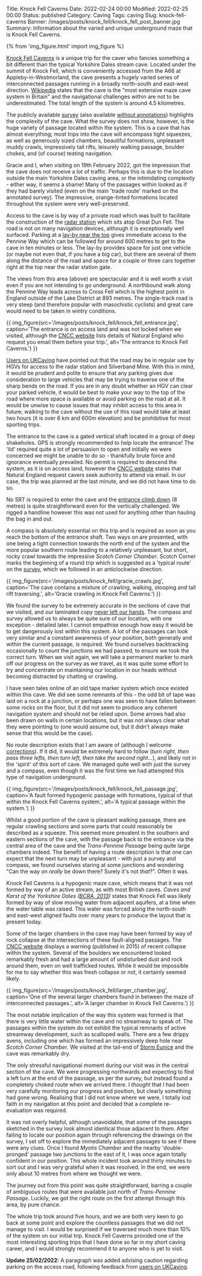 Title: Knock Fell Caverns
Date: 2022-02-24 00:00
Modified: 2022-02-25 00:00
Status: published
Category: Caving
Tags: caving
Slug: knock-fell-caverns
Banner: /images/posts/knock_fell/knock_fell_post_banner.jpg
Summary: Information about the varied and unique underground maze that is Knock Fell Caverns.

{% from 'img_figure.html' import img_figure %}

[Knock Fell Caverns][1] is a unique trip for the caver who fancies something a bit different than the typical Yorkshire Dales stream cave. Located under the summit of Knock Fell, which is conveniently accessed from the A66 at Appleby-in-Westmorland, the cave presents a hugely varied series of interconnected passages running in a broadly north-south and east-west direction. [Wikipedia][2] states that the cave is the "most extensive maze cave system in Britain" and the navigational challenges within are not to be underestimated. The total length of the system is around 4.5 kilometres.

The publicly available [survey][3] (also available [without annotations][4]) highlights the complexity of the cave. What the survey does not show, however, is the huge variety of passage located within the system. This is a cave that has almost everything; most trips into the cave will encompass tight squeezes, as well as generously sized chambers, beautiful formations, unpleasant muddy crawls, impressively tall rifts, leisurely walking passage, boulder chokes, and (of course) testing navigation.

Gracie and I, when visiting on 19th February 2022, got the impression that the cave does not receive a lot of traffic. Perhaps this is due to the location outside the main Yorkshire Dales caving area, or the intimidating complexity - either way, it seems a shame! Many of the passages within looked as if they had barely visited (even on the main 'trade route' marked on the annotated survey). The impressive, orange-tinted formations located throughout the system were very well-preserved.

Access to the cave is by way of a private road which was built to facilitate the construction of the [radar station][5] which sits atop Great Dun Fell. The road is not on many navigation devices, although it is exceptionally well surfaced. Parking at a [lay-by near the top][6] gives immediate access to the Pennine Way which can be followed for around 600 metres to get to the cave in ten minutes or less. The lay-by provides space for just one vehicle (or maybe not even that, if you have a big car), but there are several of them along the distance of the road and space for a couple or three cars together right at the top near the radar station gate.

The views from this area (above) are spectacular and it is well worth a visit even if you are not intending to go underground. A northbound walk along the Pennine Way leads across to Cross Fell  which is the highest point in England outside of the Lake District at 893 metres. The single-track road is very steep (and therefore popular with masochistic cyclists) and great care would need to be taken in wintry conditions.

{{ img_figure(src='/images/posts/knock_fell/knock_fell_entrance.jpg',
              caption='The entrance is on access land and was not locked when we visited, although the <a href="https://cncc.org.uk/cave/knock-fell-caverns">CNCC website</a> lists details of Natural England who request you email them before your trip.',
              alt='The entrance to Knock Fell Caverns.') }}

[Users on UKCaving][12] have pointed out that the road may be in regular use by HGVs for access to the radar station and Silverband Mine. With this in mind, it would be prudent and polite to ensure that any parking gives due consideration to large vehicles that may be trying to traverse one of the sharp bends on the road. If you are in any doubt whether an HGV can clear your parked vehicle, it would be best to make your way to the top of the road where more space is available or avoid parking on the road at all. It would be unwise to cause issues that may inhibit access to this area in future; walking to the cave without the use of this road would take at least two hours (it is over 6 km and 600m elevation) and be prohibitive for most sporting trips.

The entrance to the cave is a gated vertical shaft located in a group of deep shakeholes. GPS is strongly recommended to help locate the entrance! The 'lid' required quite a lot of persuasion to open and initially we were concerned we might be unable to do so - thankfully brute force and ignorance eventually prevailed. No permit is required to descend the system, as it is on access land, however the [CNCC website][1] states that Natural England request cavers seek authority to attend via email. In our case, the trip was planned at the last minute, and we did not have time to do so.

No SRT is required to enter the cave and the [entrance climb down][7] (8 metres) is quite straightforward even for the vertically challenged. We rigged a handline however this was not used for anything other than hauling the bag in and out.

A compass is absolutely essential on this trip and is required as soon as you reach the bottom of the entrance shaft. Two ways on are presented, with one being a tight connection towards the north end of the system and the more popular southern route leading to a relatively unpleasant, but short, rocky crawl towards the impressive *Scotch Corner Chamber*. Scotch Corner marks the beginning of a round trip which is suggested as a 'typical route' on the [survey][3], which we followed in an anticlockwise direction.

{{ img_figure(src='/images/posts/knock_fell/gracie_crawls.jpg',
              caption='The cave contains a mixture of crawling, walking, stooping and tall rift traversing.',
              alt='Gracie crawling in Knock Fell Caverns.') }}

We found the survey to be extremely accurate in the sections of cave that we visited, and our laminated copy [never left our hands][8]. The compass and survey allowed us to always be quite sure of our location, with one exception - detailed later. I cannot empathise enough how easy it would be to get dangerously lost within this system. A lot of the passages can look very similar and a constant awareness of your position, both generally and within the current passage, is required. We found ourselves backtracking occasionally to count the junctions we had passed, to ensure we took the correct turn. When we visit again, we will take a permanent marker to mark off our progress on the survey as we travel, as it was quite some effort to try and concentrate on maintaining our location in our heads without becoming distracted by chatting or crawling.

I have seen tales online of an old tape marker system which once existed within this cave. We did see some remnants of this - the odd bit of tape was laid on a rock at a junction, or perhaps one was seen to have fallen between some rocks on the floor, but it did not seem to produce any coherent navigation system and should not be relied upon. Some arrows had also been drawn on walls in certain locations, but it was not always clear what they were pointing to (one would assume out, but it didn't always make sense that this would be the case).

No route description exists that I am aware of (although I welcome [corrections][9]). If it did, it would be extremely hard to follow (*turn right, then pass three lefts, then turn left, then take the second right...*), and likely not in the 'spirit' of this sort of cave. We managed quite well with just the survey and a compass, even though it was the first time we had attempted this type of navigation underground.

{{ img_figure(src='/images/posts/knock_fell/knock_fell_passage.jpg',
              caption='A fault formed hypogenic passage with formations, typical of that within the Knock Fell Caverns system.',
              alt='A typical passage within the system.') }}

Whilst a good portion of the cave is pleasant walking passage, there are regular crawling sections and some parts that could reasonably be described as a squeeze. This seemed more prevalent in the southern and eastern sections of the cave, with the passage back to the entrance via the central area of the cave and the *Trans-Pennine Passage* being quite large chambers indeed. The benefit of having a route description is that one can expect that the next turn may be unpleasant - with just a survey and compass, we found ourselves staring at some junctions and wondering "Can the way on *really* be down there? Surely it's not *that*?". Often it was.

Knock Fell Caverns is a hypogenic maze cave, which means that it was not formed by way of an active stream, as with most British caves. *Caves and Karst of the Yorkshire Dales ([BCRA, 2013][10])* states that Knock Fell was likely formed by way of slow moving water from adjacent aquifers, at a time when the water table was raised. This water was forced along the north-south and east-west aligned faults over many years to produce the layout that is present today.

Some of the larger chambers in the cave may have been formed by way of rock collapse at the intersections of these fault-aligned passages. The [CNCC website][1] displays a warning (published in 2015) of recent collapse within the system. Several of the boulders we encountered looked remarkably fresh and had a large amount of undisturbed dust and rock around them, even on well trafficked routes. While it would be impossible for me to say whether this was fresh collapse or not, it certainly seemed likely.

{{ img_figure(src='/images/posts/knock_fell/larger_chamber.jpg',
              caption='One of the several larger chambers found in between the maze of interconnected passages.',
              alt='A larger chamber in Knock Fell Caverns.') }}

The most notable implication of the way this system was formed is that there is very little water within the cave and no streamway to speak of. The passages within the system do not exhibit the typical remnants of active streamway development, such as scalloped walls. There are a few drippy avens, including one which has formed an impressively deep hole near *Scotch Corner Chamber*. We visited at the tail-end of [Storm Eunice][11] and the cave was remarkably dry.

The only stressful navigational moment during our visit was in the central section of the cave. We were progressing northwards and expecting to find a left turn at the end of the passage, as per the survey, but instead found a completely choked route when we arrived there. I *thought* that I had been very carefully monitoring our progress and position, but clearly something had gone wrong. Realising that I did not know where we were, I totally lost faith in my navigation at this point and decided that a complete re-evaluation was required.

It was not overly helpful, although unavoidable, that some of the passages sketched in the survey look almost identical those adjacent to them. After failing to locate our position again through referencing the drawings on the survey, I set off to explore the immediately adjacent passages to see if there were any clues. Once I found *Myotis Chamber* and the nearby 'double-pronged' passage two junctions to the east of it, I was once again totally confident in our position. This whole incident took around thirty minutes to sort out and I was very grateful when it was resolved. In the end, we were only about 10 metres from where we thought we were.

The journey out from this point was quite straightforward, barring a couple of ambiguous routes that were available just north of *Trans-Pennine Passage*. Luckily, we got the right route on the first attempt through this area, by pure chance.

The whole trip took around five hours, and we are both very keen to go back at some point and explore the countless passages that we did not manage to visit. I would be surprised if we traversed much more than 10% of the system on our initial trip. Knock Fell Caverns provided one of the most interesting sporting trips that I have done so far in my short caving career, and I would strongly recommend it to anyone who is yet to visit.

**Update 25/02/2022:** A paragraph was added advising caution regarding parking on the access road, following feedback from [users on UKCaving][12].

[1]: https://cncc.org.uk/cave/knock-fell-caverns                            "CNCC: Knock Fell Caverns"
[2]: https://en.wikipedia.org/wiki/Moorhouse_and_Cross_Fell                 "Wikipedia: Moorhouse and Cross Fell"
[3]: /images/posts/knock_fell/knock_fell_survey.jpg                         "Knock Fell Caverns Survey"
[4]: /images/posts/knock_fell/knock_fell_unannotated.png                    "Knock Fell Caverns Survey (unannotated)"
[5]: https://en.wikipedia.org/wiki/Great_Dun_Fell                           "Wikipedia: Great Dun Fell"
[6]: https://goo.gl/maps/YMKWS9w48cnEWPPs7                                  "Google Maps"
[7]: /images/posts/knock_fell/knock_fell_entrance_climb.jpg                 "Knock Fell Caverns entrance climb"
[8]: /images/posts/knock_fell/gracie_checks_survey.jpg                      "Gracie checks the survery"
[9]: mailto:andrew@northall.me.uk?subject=Knock%20Fell%20Caverns            "Email me"
[10]: https://bcra.org.uk/bookshop/dales.html                               "BCRA: Caves and Karst of the Yorkshire Dales"
[11]: https://en.wikipedia.org/wiki/Storm_Eunice                            "Wikipedia: Storm Eunice"
[12]: https://ukcaving.com/board/index.php?topic=29231.msg357978#msg357978  "UKCaving: Knock Fell Caverns"
